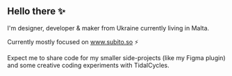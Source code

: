 ## Hello there ✨

I'm designer, developer & maker from Ukraine currently living in Malta.

Currently mostly focused on www.subito.so ⚡️

Expect me to share code for my smaller side-projects (like my Figma plugin) and some creative coding experiments with TidalCycles.
